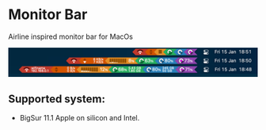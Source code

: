 # Monitor Bar

Airline inspired monitor bar for MacOs 

![img](https://github.com/tidiemme/monitorbar/blob/main/mb.png)

## Supported system:
 - BigSur 11.1 Apple on silicon and Intel. 
